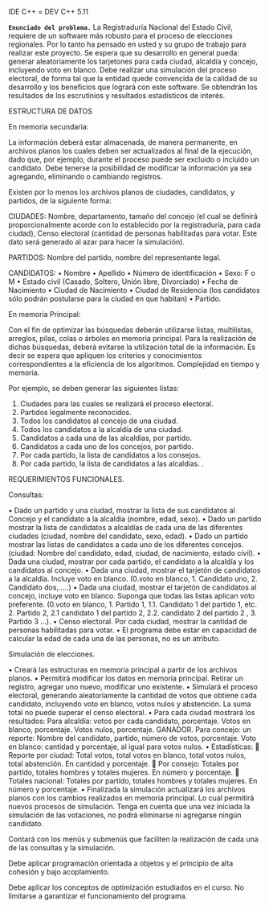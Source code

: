 IDE C++ = DEV C++ 5.11

**`Enunciado del problema.`**
La Registraduría Nacional del Estado Civil, requiere de un software más robusto para el proceso de elecciones regionales. Por lo tanto ha pensado en usted y su grupo de trabajo para realizar este proyecto.
Se espera que su desarrollo en general pueda: generar aleatoriamente los tarjetones para cada ciudad, alcaldía y concejo, incluyendo voto en blanco.
Debe realizar una simulación del proceso electoral, de forma tal que la entidad quede convencida de la calidad de su desarrollo y los beneficios que logrará con este software.
Se obtendrán los resultados de los escrutinios y resultados estadísticos de interés.

ESTRUCTURA DE DATOS

En memoria secundaria:

La información deberá estar almacenada, de manera permanente, en archivos planos los cuales deben ser actualizados al final de la ejecución, dado que, por ejemplo, durante el proceso puede ser excluido o incluido un candidato. Debe tenerse la posibilidad de modificar la información ya sea agregando, eliminando o cambiando registros.

Existen por lo menos los archivos planos de ciudades, candidatos, y partidos, de la siguiente forma:

CIUDADES:
Nombre, departamento, tamaño del concejo (el cual se definirá proporcionalmente acorde con lo establecido por la registraduría, para cada ciudad), Censo electoral (cantidad de personas habilitadas para votar. Este dato será generado al azar para hacer la simulación).

PARTIDOS:
Nombre del partido, nombre del representante legal. 

CANDIDATOS:
•	Nombre
•	Apellido
•	Número de identificación
•	Sexo: F o M
•	Estado civil (Casado, Soltero, Unión libre, Divorciado)
•	Fecha de Nacimiento
•	Ciudad de Nacimiento
•	Ciudad de Residencia (los candidatos sólo podrán postularse para la ciudad en que habitan)
•	Partido.


En memoria Principal:

Con el fin de optimizar las búsquedas deberán utilizarse listas, multilistas, arreglos, pilas, colas o árboles en memoria principal. Para la realización de dichas búsquedas, deberá evitarse la utilización total de la información. Es decir se espera que apliquen los criterios y conocimientos correspondientes a la eficiencia de los algoritmos. Complejidad en tiempo y memoria. 

Por ejemplo, se deben generar las siguientes listas:

1.	Ciudades para las cuales se realizará el proceso electoral.
2.	Partidos legalmente reconocidos.
3.	Todos los candidatos al concejo de una ciudad.
4.	Todos los candidatos a la alcaldía de una ciudad.
5.	Candidatos a cada una de las alcaldías, por partido. 
6.	Candidatos a cada uno de  los concejos, por partido. 
7.	Por cada partido, la lista de candidatos a los consejos. 
8.	Por cada partido, la lista de candidatos a las alcaldías. .

REQUERIMIENTOS FUNCIONALES.

Consultas: 

•	Dado un partido y una ciudad, mostrar la lista de sus candidatos al Concejo y el candidato a la alcaldía (nombre, edad, sexo).
•	Dado un partido mostrar la lista de candidatos a alcaldías de cada una de las diferentes ciudades (ciudad, nombre del candidato, sexo, edad).
•	Dado un partido mostrar las listas de candidatos a cada uno de los diferentes concejos. (ciudad: Nombre del candidato, edad, ciudad, de nacimiento, estado civil).
•	Dada una ciudad, mostrar por cada partido, el candidato a la alcaldía y los candidatos al concejo.
•	Dada una ciudad, mostrar el tarjetón de candidatos a la alcaldía. Incluye voto en blanco. (0.voto en blanco, 1. Candidato uno, 2. Candidato dos,…..)
•	Dada una ciudad, mostrar el tarjetón de candidatos al concejo, incluye voto en blanco. Suponga que todas las listas aplican voto preferente. (0.voto en blanco, 1. Partido 1, 1.1. Candidato 1 del partido 1, etc. 2. Partido 2, 2.1 candidato 1 del partido 2, 2.2. candidato 2 del partido 2 , 3. Partido 3 …).
•	Censo electoral. Por cada ciudad, mostrar la cantidad de personas habilitadas para votar.
•	El programa debe estar en capacidad de calcular la edad de cada una de las personas, no es un atributo. 

Simulación de elecciones.

•	Creará las estructuras en memoria principal a partir de los archivos planos.
•	Permitirá modificar los datos en memoria principal. Retirar un registro, agregar uno nuevo, modificar uno existente.
•	Simulará el proceso electoral, generando aleatoriamente la cantidad de votos que obtiene cada candidato, incluyendo voto en blanco, votos nulos y  abstención. La suma total no puede superar el censo electoral.
•	Para cada ciudad mostrará los resultados:
Para alcaldía: votos por cada candidato, porcentaje. Votos en blanco, porcentaje. Votos nulos, porcentaje. GANADOR.
Para concejo: un reporte: Nombre del candidato, partido, número de votos, porcentaje. Voto en blanco: cantidad y porcentaje, al igual para votos nulos.
•	Estadísticas:
	Reporte por ciudad: Total votos, total votos en blanco, total votos nulos, total abstención. En cantidad y porcentaje.
	Por consejo: Totales por partido, totales hombres y totales mujeres. En número y porcentaje.
	Totales nacional: Totales por partido, totales hombres y totales mujeres. En número y porcentaje.
•	Finalizada la simulación actualizará los archivos planos con los cambios realizados en memoria principal. Lo cual permitirá nuevos procesos de simulación. Tenga en cuenta que una vez iniciada la simulación de las votaciones, no podrá eliminarse ni agregarse ningún candidato.

Contará con los menús y submenús que faciliten la realización de cada una de las consultas y la simulación.

Debe aplicar programación orientada a objetos y el principio de alta cohesión y bajo acoplamiento.

Debe aplicar los conceptos de optimización estudiados en el curso. No limitarse a garantizar el funcionamiento del programa. 
